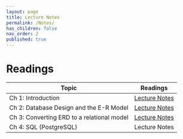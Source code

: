 ```yaml
---
layout: page
title: Lecture Notes
permalink: /Notes/
has_children: false
nav_order: 2
published: true
---
```

# Readings

| Topic | Readings|
|-------|-----------------------------|
| Ch 1: Introduction | [Lecture Notes](/lectures/ch1.pdf)|
| Ch 2: Database Design and the E-R Model | [Lecture Notes](/lectures/ch2.pdf)|
| Ch 3: Converting ERD to a relational model| [Lecture Notes](/lectures/ch3.pdf)|
| Ch 4: SQL (PostgreSQL) | Lecture Notes|
<!--
| NoSQL | Lecture Notes 1 |
| SQL using Python | Lecture Notes 1 |
-->
